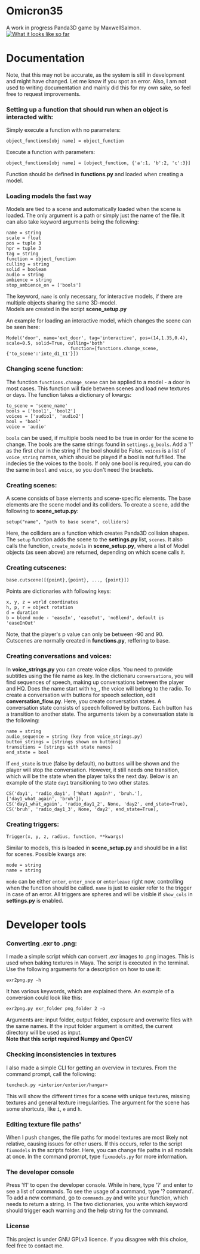 # Omicron35
A work in progress Panda3D game by MaxwellSalmon.
[![What it looks like so far](https://i.imgur.com/QqMewsN.png)](https://www.youtube.com/watch?v=EtAMTK0i6H8)

# Documentation
Note, that this may not be accurate, as the system is still in development and might have changed. Let me know if you spot an error. Also, I am not
used to writing documentation and mainly did this for my own sake, so feel free to request improvements. 
### Setting up a function that should run when an object is interacted with:

Simply execute a function with no parameters:

```object_functions[obj name] = object_function```

Execute a function with parameters:

```object_functions[obj name] = [object_function, {'a':1, 'b':2, 'c':3}]```

Function should be defined in **functions.py** and loaded when creating a model.

### Loading models the fast way
Models are tied to a scene and automatically loaded when the scene is loaded. The only argument is a path or simply just the name of the file.
It can also take keyword arguments being the following:

```
name = string
scale = float
pos = tuple 3
hpr = tuple 3
tag = string
function = object_function
culling = string
solid = boolean
audio = string
ambience = string
stop_ambience_on = ['bools']
```
The keyword, ```name``` is only necessary, for interactive models, if there are multiple objects sharing the same 3D-model.<br>
Models are created in the script **scene_setup.py**

An example for loading an interactive model, which changes the scene can be seen here:
```
Model('door', name='ext_door', tag='interactive', pos=(14,1.35,0.4), scale=0.5, solid=True, culling='both'
                        function=[functions.change_scene, {'to_scene':'inte_d1_t1'}])
```

### Changing scene function:
The function  ```functions.change_scene``` can be applied to a model - a door in most cases. This function will fade between scenes and load new textures or days. The function takes a dictionary of kwargs:

```
to_scene = 'scene_name'
bools = ['bool1', 'bool2']
voices = ['audio1', 'audio2']
bool = 'bool'
voice = 'audio'
```

```bools``` can be used, if multiple bools need to be true in order for the scene to change. The bools are the same strings found in ```settings.g_bools```. Add a '!' as the first char in the string if the bool should be False.
```voices``` is a list of ```voice_string``` names, which should be played if a bool is not fulfilled. The indecies tie the voices to the bools. 
If only one bool is required, you can do the same in ```bool``` and ```voice```, so you don't need the brackets.

### Creating scenes:
A scene consists of base elements and scene-specific elements. The base elements are the scene model and its colliders. To create a scene, add the following to **scene_setup.py**:

```setup("name", "path to base scene", colliders)```

Here, the colliders are a function which creates Panda3D collision shapes. The ```setup``` function adds the scene to the **settings.py** list,
```scenes```. It also calls the function, ```create_models``` in **scene_setup.py**, where a list of Model objects (as seen above) are returned,
depending on which scene calls it.

### Creating cutscenes:
```
base.cutscene([{point},{point}, ..., {point}])
```
Points are dictionaries with following keys:
```
x, y, z = world coordinates
h, p, r = object rotation
d = duration
b = blend mode - 'easeIn', 'easeOut', 'noBlend', default is 'easeInOut'
```
Note, that the player's p value can only be between -90 and 90.<br>
Cutscenes are normally created in **functions.py**, reffering to base.

### Creating conversations and voices:
In **voice_strings.py** you can create voice clips. You need to provide subtitles using the file name as key. In the dictionaru `conversations`, you will find sequences of speech, making up conversations between the player and HQ. Does the name start with ```hq_```, the voice will belong to the radio.
To create a conversation with buttons for speech selection, edit **conversation_flow.py**. Here, you create conversation states.
A conversation state consists of speech followed by buttons. Each button has a transition to another state.
The arguments taken by a conversation state is the following:
```
name = string
audio_sequence = string (key from voice_strings.py)
button_strings = [strings shown on buttons]
transitions = [strings with state names]
end_state = bool
```
If `end_state` is true (false by default), no buttons will be shown and the player will stop the conversation. However, it still needs one transition, which will be the state when the player talks the next day.
Below is an example of the state `day1` transitioning to two other states. 

```
CS('day1', 'radio_day1', ['What! Again?', 'bruh.'], ['day1_what_again', 'bruh']),
CS('day1_what_again', 'radio_day1_2', None, 'day2', end_state=True),
CS('bruh', 'radio_day1_3', None, 'day2', end_state=True),
```

### Creating triggers:
```
Trigger(x, y, z, radius, function, **kwargs)
```
Similar to models, this is loaded in **scene_setup.py** and should be in a list for scenes. Possible kwargs are:
```
mode = string
name = string
```
`mode` can be either `enter`, `enter_once` or `enterleave` right now, controlling when the function should be called. `name` is just to easier refer to the trigger in case of an error.
All triggers are spheres and will be visible if `show_cols` in **settings.py** is enabled.

# Developer tools

### Converting .exr to .png:
I made a simple script which can convert .exr images to .png images. This is used when baking textures in Maya. The script is executed in the terminal. Use the following arguments for a description on how to use it:
```
exr2png.py -h
```
It has various keywords, which are explained there. An example of a conversion could look like this:
```
exr2png.py exr_folder png_folder 2 -o
```
Arguments are: input folder, output folder, exposure and overwrite files with the same names. If the input folder argument is omitted, the current directory will be used as input.<br>
**Note that this script required Numpy and OpenCV**

### Checking inconsistencies in textures
I also made a simple CLI for getting an overview in textures. From the command prompt, call the following:
```
texcheck.py <interior/exterior/hangar>
```
This will show the different times for a scene with unique textures, missing textures and general texture irregularities. The argument for the scene has some shortcuts, like `i`, `e` and `h`.

### Editing texture file paths'
When I push changes, the file paths for model textures are most likely not relative, causing issues for other users. If this occurs, refer to the script ```fixmodels``` in the scripts folder. Here, you can change file paths in all models at once. In the command prompt, type ```fixmodels.py``` for more information.

### The developer console
Press 'f1' to open the developer console. While in here, type '?' and enter to see a list of commands. To see the usage of a command, type '? command'.
To add a new command, go to `commands.py` and write your function, which needs to return a string. In The two dictionaries, you write which keyword should trigger each warning and the help string for the command.


### License
This project is under GNU GPLv3 licence.
If you disagree with this choice, feel free to contact me.
